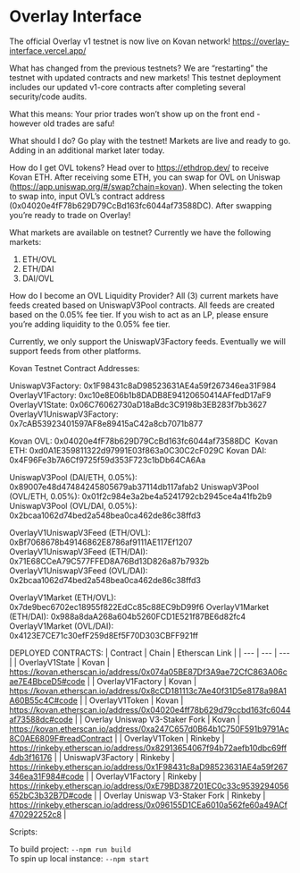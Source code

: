 # Overlay Interface

The official Overlay v1 testnet is now live on Kovan network! 
 https://overlay-interface.vercel.app/

What has changed from the previous testnets?
We are “restarting” the testnet with updated contracts and new markets! This testnet deployment includes our updated v1-core contracts after completing several security/code audits. 

What this means:
Your prior trades won’t show up on the front end - however old trades are safu!

What should I do?
Go play with the testnet! Markets are live and ready to go. Adding in an additional market later today.

How do I get OVL tokens? 
Head over to https://ethdrop.dev/ to receive Kovan ETH. After receiving some ETH, you can swap for OVL on Uniswap (https://app.uniswap.org/#/swap?chain=kovan). When selecting the token to swap into, input OVL’s contract address (0x04020e4fF78b629D79CcBd163fc6044af73588DC). After swapping you’re ready to trade on Overlay! 

What markets are available on testnet? 
Currently we have the following markets: 
1. ETH/OVL 
2. ETH/DAI
3. DAI/OVL

How do I become an OVL Liquidity Provider? 
All (3) current markets have feeds created based on UniswapV3Pool contracts. All feeds are created based on the 0.05% fee tier. If you wish to act as an LP, please ensure you’re adding liquidity to the 0.05% fee tier. 

Currently, we only support the UniswapV3Factory feeds. Eventually we will support feeds from other platforms.

Kovan Testnet Contract Addresses: 

UniswapV3Factory: 0x1F98431c8aD98523631AE4a59f267346ea31F984
OverlayV1Factory: 0xc10e8E06b1b8DADB8E94120650414AFfedD17aF9
OverlayV1State: 0x06C76062730aD18aBdc3C9198b3EB283f7bb3627 
OverlayV1UniswapV3Factory: 0x7cAB53923401597AF8e89415aC42a8cb7071b877

Kovan OVL: 0x04020e4fF78b629D79CcBd163fc6044af73588DC 
Kovan ETH: 0xd0A1E359811322d97991E03f863a0C30C2cF029C
Kovan DAI: 0x4F96Fe3b7A6Cf9725f59d353F723c1bDb64CA6Aa

UniswapV3Pool (DAI/ETH, 0.05%): 0x89007e48d47484245805679ab37114db117afab2
UniswapV3Pool (OVL/ETH, 0.05%): 0x01f2c984e3a2be4a5241792cb2945ce4a41fb2b9
UniswapV3Pool (OVL/DAI, 0.05%): 0x2bcaa1062d74bed2a548bea0ca462de86c38ffd3

OverlayV1UniswapV3Feed (ETH/OVL): 0xBf7068678b49146862E8786af9111AE117Ef1207
OverlayV1UniswapV3Feed (ETH/DAI): 0x71E68CCeA79C577FFED8A76Bd13D826a87b7932b
OverlayV1UniswapV3Feed (OVL/DAI): 0x2bcaa1062d74bed2a548bea0ca462de86c38ffd3

OverlayV1Market (ETH/OVL): 0x7de9bec6702ec18955f822EdCc85c88EC9bD99f6
OverlayV1Market (ETH/DAI): 0x988a8daA268a604b5260FCD1E521f87BE6d82fc4
OverlayV1Market (OVL/DAI): 0x4123E7CE71c30efF259d8Ef5F70D303CBFF921ff

DEPLOYED CONTRACTS:
| Contract | Chain | Etherscan Link |
| --- | --- | --- |
| OverlayV1State | Kovan | https://kovan.etherscan.io/address/0x074a05BE87Df3A9ae72CfC863A06cae7E4BbceD5#code |
| OverlayV1Factory | Kovan | https://kovan.etherscan.io/address/0x8cCD181113c7Ae40f31D5e8178a98A1A60B55c4C#code |
| OverlayV1Token | Kovan | https://kovan.etherscan.io/address/0x04020e4ff78b629d79ccbd163fc6044af73588dc#code |
| Overlay Uniswap V3-Staker Fork | Kovan | https://kovan.etherscan.io/address/0xa247C657d0B64b1C750F591b9791Ac8C0AE6809F#readContract |
| OverlayV1Token | Rinkeby | https://rinkeby.etherscan.io/address/0x82913654067f94b72aefb10dbc69ff4db3f16176 |
| UniswapV3Factory | Rinkeby | https://rinkeby.etherscan.io/address/0x1F98431c8aD98523631AE4a59f267346ea31F984#code |
| OverlayV1Factory | Rinkeby | https://rinkeby.etherscan.io/address/0xE79BD387201EC0c33c9539294056652bC3b32B7D#code |
| Overlay Uniswap V3-Staker Fork | Rinkeby | https://rinkeby.etherscan.io/address/0x096155D1CEa6010a562fe60a49ACf470292252c8 |


Scripts:

To build project: `--npm run build`
<br/>
To spin up local instance: `--npm start`
